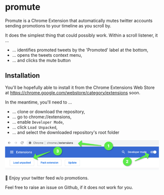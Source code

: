 # promute
Promute is a Chrome Extension that automatically mutes twitter accounts sending promotions to your timeline as you scroll by.

It does the simplest thing that could possibly work.
Within a scroll listener, it ...
* ... identifies promoted tweets by the 'Promoted' label at the bottom,
* ... opens the tweets context menu,
* ... and clicks the mute button

## Installation

You'll be hopefully able to install it from the Chrome Extensions Web Store at 
https://chrome.google.com/webstore/category/extensions soon. 

In the meantime, you'll need to ...

* ... clone or download the repository,
* ... go to chrome://extensions,
* ... enable `Developer Mode`,
* ... click `Load Unpacked`,
* ... and select the downloaded repository's root folder

![Install Extension](doc/install-manually-1.png "Install Extension")

🥳 Enjoy your twitter feed w/o promotions.

Feel free to raise an issue on Github, if it does not work for you.

